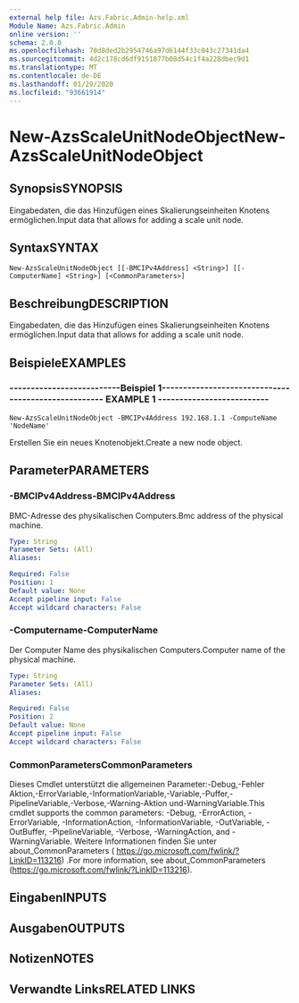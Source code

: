 ```yaml
---
external help file: Azs.Fabric.Admin-help.xml
Module Name: Azs.Fabric.Admin
online version: ''
schema: 2.0.0
ms.openlocfilehash: 70d8ded2b2954746a97d6144f33c043c27341da4
ms.sourcegitcommit: 4d2c178cd6df9151877b08d54c1f4a228dbec9d1
ms.translationtype: MT
ms.contentlocale: de-DE
ms.lasthandoff: 01/29/2020
ms.locfileid: "93661914"
---
```

# <span data-ttu-id="95c57-101">New-AzsScaleUnitNodeObject</span><span class="sxs-lookup"><span data-stu-id="95c57-101">New-AzsScaleUnitNodeObject</span></span>

## <span data-ttu-id="95c57-102">Synopsis</span><span class="sxs-lookup"><span data-stu-id="95c57-102">SYNOPSIS</span></span>
<span data-ttu-id="95c57-103">Eingabedaten, die das Hinzufügen eines Skalierungseinheiten Knotens ermöglichen.</span><span class="sxs-lookup"><span data-stu-id="95c57-103">Input data that allows for adding a scale unit node.</span></span>

## <span data-ttu-id="95c57-104">Syntax</span><span class="sxs-lookup"><span data-stu-id="95c57-104">SYNTAX</span></span>

```
New-AzsScaleUnitNodeObject [[-BMCIPv4Address] <String>] [[-ComputerName] <String>] [<CommonParameters>]
```

## <span data-ttu-id="95c57-105">Beschreibung</span><span class="sxs-lookup"><span data-stu-id="95c57-105">DESCRIPTION</span></span>
<span data-ttu-id="95c57-106">Eingabedaten, die das Hinzufügen eines Skalierungseinheiten Knotens ermöglichen.</span><span class="sxs-lookup"><span data-stu-id="95c57-106">Input data that allows for adding a scale unit node.</span></span>

## <span data-ttu-id="95c57-107">Beispiele</span><span class="sxs-lookup"><span data-stu-id="95c57-107">EXAMPLES</span></span>

### <span data-ttu-id="95c57-108">--------------------------Beispiel 1--------------------------</span><span class="sxs-lookup"><span data-stu-id="95c57-108">-------------------------- EXAMPLE 1 --------------------------</span></span>
```
New-AzsScaleUnitNodeObject -BMCIPv4Address 192.168.1.1 -ComputeName 'NodeName'
```

<span data-ttu-id="95c57-109">Erstellen Sie ein neues Knotenobjekt.</span><span class="sxs-lookup"><span data-stu-id="95c57-109">Create a new node object.</span></span>

## <span data-ttu-id="95c57-110">Parameter</span><span class="sxs-lookup"><span data-stu-id="95c57-110">PARAMETERS</span></span>

### <span data-ttu-id="95c57-111">-BMCIPv4Address</span><span class="sxs-lookup"><span data-stu-id="95c57-111">-BMCIPv4Address</span></span>
<span data-ttu-id="95c57-112">BMC-Adresse des physikalischen Computers.</span><span class="sxs-lookup"><span data-stu-id="95c57-112">Bmc address of the physical machine.</span></span>

```yaml
Type: String
Parameter Sets: (All)
Aliases: 

Required: False
Position: 1
Default value: None
Accept pipeline input: False
Accept wildcard characters: False
```

### <span data-ttu-id="95c57-113">-Computername</span><span class="sxs-lookup"><span data-stu-id="95c57-113">-ComputerName</span></span>
<span data-ttu-id="95c57-114">Der Computer Name des physikalischen Computers.</span><span class="sxs-lookup"><span data-stu-id="95c57-114">Computer name of the physical machine.</span></span>

```yaml
Type: String
Parameter Sets: (All)
Aliases: 

Required: False
Position: 2
Default value: None
Accept pipeline input: False
Accept wildcard characters: False
```

### <span data-ttu-id="95c57-115">CommonParameters</span><span class="sxs-lookup"><span data-stu-id="95c57-115">CommonParameters</span></span>
<span data-ttu-id="95c57-116">Dieses Cmdlet unterstützt die allgemeinen Parameter:-Debug,-Fehler Aktion,-ErrorVariable,-InformationVariable,-Variable,-Puffer,-PipelineVariable,-Verbose,-Warning-Aktion und-WarningVariable.</span><span class="sxs-lookup"><span data-stu-id="95c57-116">This cmdlet supports the common parameters: -Debug, -ErrorAction, -ErrorVariable, -InformationAction, -InformationVariable, -OutVariable, -OutBuffer, -PipelineVariable, -Verbose, -WarningAction, and -WarningVariable.</span></span> <span data-ttu-id="95c57-117">Weitere Informationen finden Sie unter about_CommonParameters ( https://go.microsoft.com/fwlink/?LinkID=113216) .</span><span class="sxs-lookup"><span data-stu-id="95c57-117">For more information, see about_CommonParameters (https://go.microsoft.com/fwlink/?LinkID=113216).</span></span>

## <span data-ttu-id="95c57-118">Eingaben</span><span class="sxs-lookup"><span data-stu-id="95c57-118">INPUTS</span></span>

## <span data-ttu-id="95c57-119">Ausgaben</span><span class="sxs-lookup"><span data-stu-id="95c57-119">OUTPUTS</span></span>

## <span data-ttu-id="95c57-120">Notizen</span><span class="sxs-lookup"><span data-stu-id="95c57-120">NOTES</span></span>

## <span data-ttu-id="95c57-121">Verwandte Links</span><span class="sxs-lookup"><span data-stu-id="95c57-121">RELATED LINKS</span></span>

